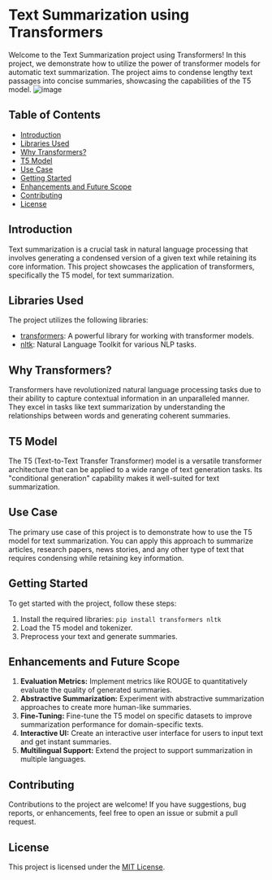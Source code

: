 # Text Summarization using Transformers

Welcome to the Text Summarization project using Transformers! In this project, we demonstrate how to utilize the power of transformer models for automatic text summarization. The project aims to condense lengthy text passages into concise summaries, showcasing the capabilities of the T5 model.
![image](https://github.com/Aftabbs/Summarization-of-Text-Using-Transformers/assets/112916888/09f31a04-1496-486b-8d25-46b40a9d6f28)

## Table of Contents
- [Introduction](#introduction)
- [Libraries Used](#libraries-used)
- [Why Transformers?](#why-transformers)
- [T5 Model](#t5-model)
- [Use Case](#use-case)
- [Getting Started](#getting-started)
- [Enhancements and Future Scope](#enhancements-and-future-scope)
- [Contributing](#contributing)
- [License](#license)

## Introduction

Text summarization is a crucial task in natural language processing that involves generating a condensed version of a given text while retaining its core information. This project showcases the application of transformers, specifically the T5 model, for text summarization.

## Libraries Used

The project utilizes the following libraries:

- [transformers](https://github.com/huggingface/transformers): A powerful library for working with transformer models.
- [nltk](https://www.nltk.org/): Natural Language Toolkit for various NLP tasks.

## Why Transformers?

Transformers have revolutionized natural language processing tasks due to their ability to capture contextual information in an unparalleled manner. They excel in tasks like text summarization by understanding the relationships between words and generating coherent summaries.

## T5 Model

The T5 (Text-to-Text Transfer Transformer) model is a versatile transformer architecture that can be applied to a wide range of text generation tasks. Its "conditional generation" capability makes it well-suited for text summarization.

## Use Case

The primary use case of this project is to demonstrate how to use the T5 model for text summarization. You can apply this approach to summarize articles, research papers, news stories, and any other type of text that requires condensing while retaining key information.

## Getting Started

To get started with the project, follow these steps:
1. Install the required libraries: `pip install transformers nltk`
2. Load the T5 model and tokenizer.
3. Preprocess your text and generate summaries.

## Enhancements and Future Scope

1. **Evaluation Metrics:** Implement metrics like ROUGE to quantitatively evaluate the quality of generated summaries.
2. **Abstractive Summarization:** Experiment with abstractive summarization approaches to create more human-like summaries.
3. **Fine-Tuning:** Fine-tune the T5 model on specific datasets to improve summarization performance for domain-specific texts.
4. **Interactive UI:** Create an interactive user interface for users to input text and get instant summaries.
5. **Multilingual Support:** Extend the project to support summarization in multiple languages.

## Contributing

Contributions to the project are welcome! If you have suggestions, bug reports, or enhancements, feel free to open an issue or submit a pull request.

## License

This project is licensed under the [MIT License](LICENSE).
